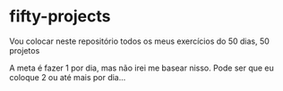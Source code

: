 # fifty-projects

Vou colocar neste repositório todos os meus exercícios do 50 dias, 50 projetos

A meta é fazer 1 por dia, mas não irei me basear nisso. Pode ser que eu coloque 2 ou até mais por dia...

